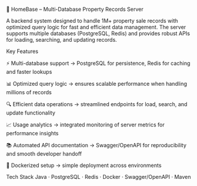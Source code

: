 🏡 HomeBase – Multi-Database Property Records Server

A backend system designed to handle 1M+ property sale records with optimized query logic for fast and efficient data management. The server supports multiple databases (PostgreSQL, Redis) and provides robust APIs for loading, searching, and updating records.

Key Features

⚡ Multi-database support → PostgreSQL for persistence, Redis for caching and faster lookups

📊 Optimized query logic → ensures scalable performance when handling millions of records

🔍 Efficient data operations → streamlined endpoints for load, search, and update functionality

📈 Usage analytics → integrated monitoring of server metrics for performance insights

📚 Automated API documentation → Swagger/OpenAPI for reproducibility and smooth developer handoff

🐳 Dockerized setup → simple deployment across environments

Tech Stack
Java · PostgreSQL · Redis · Docker · Swagger/OpenAPI · Maven
